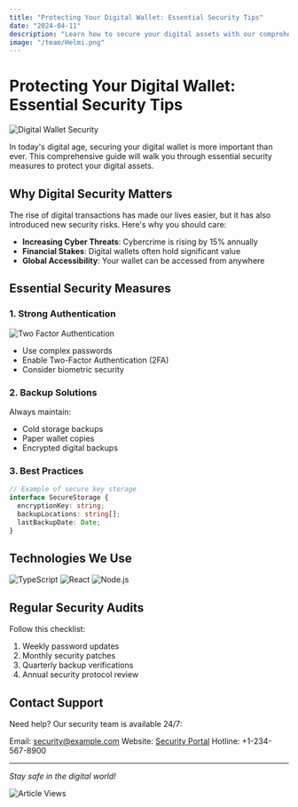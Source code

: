 ```yaml
---
title: "Protecting Your Digital Wallet: Essential Security Tips"
date: "2024-04-11"
description: "Learn how to secure your digital assets with our comprehensive guide to digital wallet security."
image: "/team/Helmi.png"
---
```


# Protecting Your Digital Wallet: Essential Security Tips

<img src="/team/Helmi.png" alt="Digital Wallet Security" />

In today's digital age, securing your digital wallet is more important than ever. This comprehensive guide will walk you through essential security measures to protect your digital assets.

## Why Digital Security Matters

The rise of digital transactions has made our lives easier, but it has also introduced new security risks. Here's why you should care:

- **Increasing Cyber Threats**: Cybercrime is rising by 15% annually
- **Financial Stakes**: Digital wallets often hold significant value
- **Global Accessibility**: Your wallet can be accessed from anywhere

## Essential Security Measures

### 1. Strong Authentication

<img src="/services-logo3.png" alt="Two Factor Authentication" />

- Use complex passwords
- Enable Two-Factor Authentication (2FA)
- Consider biometric security

### 2. Backup Solutions

Always maintain:
- Cold storage backups
- Paper wallet copies
- Encrypted digital backups

### 3. Best Practices

```typescript
// Example of secure key storage
interface SecureStorage {
  encryptionKey: string;
  backupLocations: string[];
  lastBackupDate: Date;
}
```

## Technologies We Use

<img src="https://img.shields.io/badge/typescript-%23007ACC.svg?style=for-the-badge&logo=typescript&logoColor=white" alt="TypeScript" />
<img src="https://img.shields.io/badge/React-20232A?style=for-the-badge&logo=react&logoColor=61DAFB" alt="React" />
<img src="https://img.shields.io/badge/Node.js-43853D?style=for-the-badge&logo=node.js&logoColor=white" alt="Node.js" />

## Regular Security Audits

Follow this checklist:

1. Weekly password updates
2. Monthly security patches
3. Quarterly backup verifications
4. Annual security protocol review

## Contact Support

Need help? Our security team is available 24/7:

Email: security@example.com
Website: [Security Portal](https://example.com/security)
Hotline: +1-234-567-8900

---

*Stay safe in the digital world!*

<img src="https://komarev.com/ghpvc/?username=andinoferdi&label=Article%20Views&color=0e75b6&style=flat-square" alt="Article Views" />
